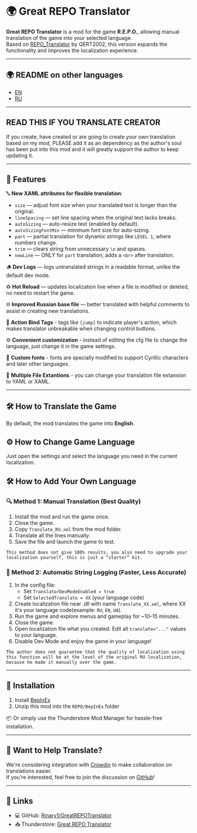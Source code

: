 # 🌍 Great REPO Translator

**Great REPO Translator** is a mod for the game **R.E.P.O.**, allowing manual translation of the game into your selected language.  
Based on [REPO_Translator](https://thunderstore.io/c/repo/p/QERT2002/REPO_Translator/) by QERT2002, this version expands the functionality and improves the localization experience.

---

## 🌍 README on other languages

- [EN](https://github.com/Rinary1/GreatREPOTranslator/blob/main/README.md)
- [RU](https://github.com/Rinary1/GreatREPOTranslator/blob/main/README_RU.md)

---

## READ THIS IF YOU TRANSLATE CREATOR

If you create, have created or are going to create your own translation based on my mod, PLEASE add it as an dependency as the author's soul has been put into this mod and it will greatly support the author to keep updating it.

---

## 🚀 Features

🔤 **New XAML attributes for flexible translation**:
- `size` — adjust font size when your translated text is longer than the original.
- `lineSpacing` — set line spacing when the original text lacks breaks.
- `autoSizing` — auto-resize text (enabled by default).
- `autoSizingFontMin` — minimum font size for auto-sizing.
- `part` — partial translation for dynamic strings like `LEVEL 1`, where numbers change.
- `trim` — clears string from unnecessary `\n` and spaces.
- `newLine` — ONLY for `part` translation, adds a `<br>` after translation.

🪵 **Dev Logs** — logs untranslated strings in a readable format, unlike the default dev mode.

♻️ **Hot Reload** — updates localization live when a file is modified or deleted, no need to restart the game.

🌐 **Improved Russian base file** — better translated with helpful comments to assist in creating new translations.

🔎 **Action Bind Tags** - tags like `[jump]` to indicate player's action, which makes translator unbreakable when changing control buttons.

⚙️ **Convenient customization** - instead of editing the cfg file to change the language, just change it in the game settings.

📝 **Custom fonts** - fonts are specially modified to support Cyrillic characters and later other languages.

📁 **Multiple File Extantions** - you can change your translation file extansion to YAML or XAML. 

---

## 🛠 How to Translate the Game

By default, the mod translates the game into **English**.

## ⚙️ How to Change Game Language

Just open the settings and select the language you need in the current localization.

## 🛠 How to Add Your Own Language

### 🔍 Method 1: Manual Translation (Best Quality)

1. Install the mod and run the game once.
2. Close the game.
3. Copy `Translate_RU.xml` from the mod folder.
4. Translate all the lines manually.
5. Save the file and launch the game to test.

`This method does not give 100% results, you also need to upgrade your localization yourself, this is just a “starter” kit.`

### 🤖 Method 2: Automatic String Logging (Faster, Less Accurate)

1. In the config file:
   - Set `TranslatorDevModeEnabled = true`
   - Set `SelectedTranslate = XX` (your language code)
2. Create localization file near .dll with name `Translate_XX.xml`, where XX it's your language code(example: `RU`, `EN`, `UA`).
3. Run the game and explore menus and gameplay for ~10–15 minutes.
3. Close the game.
4. Open localization file what you created. Edit all `translate="..."` values to your language.
5. Disable Dev Mode and enjoy the game in your language!

`The author does not guarantee that the quality of localization using this function will be at the level of the original RU localization, because he made it manually over the game.`

---

## 💾 Installation

1. Install [BepInEx](https://thunderstore.io/c/repo/p/BepInEx/BepInExPack/)
2. Unzip this mod into the `REPO/BepInEx` folder

📦 Or simply use the Thunderstore Mod Manager for hassle-free installation.

---

## 🤝 Want to Help Translate?

We're considering integration with [Crowdin](https://crowdin.com/) to make collaboration on translations easier.  
If you're interested, feel free to join the discussion on [GitHub](https://github.com/Rinary1/GreatREPOTranslator)!

---

## 🔗 Links

- 💻 GitHub: [Rinary1/GreatREPOTranslator](https://github.com/Rinary1/GreatREPOTranslator)
- 📥 Thunderstore: [Great REPO Translator](https://thunderstore.io/c/repo/p/Rinary/Great_REPO_Translator)